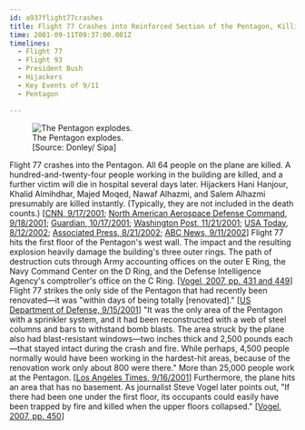 ```yaml
---
id: a937flight77crashes
title: Flight 77 Crashes into Reinforced Section of the Pentagon, Killing 189
time: 2001-09-11T09:37:00.001Z
timelines:
  - Flight 77
  - Flight 93
  - President Bush
  - Hijackers
  - Key Events of 9/11
  - Pentagon

---
```


<figure class="image">
  <img alt="The Pentagon explodes." src="//i2.wp.com/cdn.historycommons.org/images/events/318_pentagon_explosion.jpg" />
  <figcaption>The Pentagon explodes.<br>[Source: Donley/ Sipa]</figcaption>
</figure>

Flight 77 crashes into the Pentagon. All 64 people on the plane are killed. A hundred-and-twenty-four people working in the building are killed, and a further victim will die in hospital several days later. Hijackers Hani Hanjour, Khalid Almihdhar, Majed Moqed, Nawaf Alhazmi, and Salem Alhazmi presumably are killed instantly. (Typically, they are not included in the death counts.) [[CNN, 9/17/2001][1]; [North American Aerospace Defense Command, 9/18/2001][2]; [Guardian, 10/17/2001][3]; [Washington Post, 11/21/2001][4]; [USA Today, 8/12/2002][5]; [Associated Press, 8/21/2002][6]; [ABC News, 9/11/2002][7]] Flight 77 hits the first floor of the Pentagon's west wall. The impact and the resulting explosion heavily damage the building's three outer rings. The path of destruction cuts through Army accounting offices on the outer E Ring, the Navy Command Center on the D Ring, and the Defense Intelligence Agency's comptroller's office on the C Ring. [[Vogel, 2007, pp. 431 and 449][8]] Flight 77 strikes the only side of the Pentagon that had recently been renovated—it was "within days of being totally [renovated]." [[US Department of Defense, 9/15/2001][9]] "It was the only area of the Pentagon with a sprinkler system, and it had been reconstructed with a web of steel columns and bars to withstand bomb blasts. The area struck by the plane also had blast-resistant windows—two inches thick and 2,500 pounds each—that stayed intact during the crash and fire. While perhaps, 4,500 people normally would have been working in the hardest-hit areas, because of the renovation work only about 800 were there." More than 25,000 people work at the Pentagon. [[Los Angeles Times, 9/16/2001][10]] Furthermore, the plane hits an area that has no basement. As journalist Steve Vogel later points out, "If there had been one under the first floor, its occupants could easily have been trapped by fire and killed when the upper floors collapsed." [[Vogel, 2007, pp. 450][8]]

[1]: http://www.cnn.com/2001/US/09/16/inv.hijack.warning/
[2]: https://web.archive.org/web/20030809155434/http:/www.norad.mil/index.cfm?fuseaction=home.news_rel_09_18_01
[3]: https://www.theguardian.com/world/2001/oct/17/september11.usa
[4]: https://www.washingtonpost.com/archive/local/2001/11/21/remains-unidentified-for-5-pentagon-victims/008a8e0f-2612-4b34-bc6d-2adbf1c16b46/?utm_term=.576e8700f64f
[5]: https://usatoday30.usatoday.com/news/sept11/2002-08-12-clearskies_x.htm
[6]: https://web.archive.org/web/20021002112814/http://www.gomemphis.com/mca/america_at_war/article/0,1426,MCA_945_1340414,00.html
[7]: https://911research.wtc7.net/cache/pentagon/attack/abcnews091102_jenningsinterviews.html
[8]: https://www.amazon.com/Pentagon-History-Steve-Vogel/dp/1400063035
[9]: https://web.archive.org/web/20061002065445/http://www.defenselink.mil/transcripts/transcript.aspx?transcriptid=1636
[10]: https://web.archive.org/web/20030402193247/http://www.latimes.com/news/nationworld/nation/la-091601pentagon,0,2818328.story
